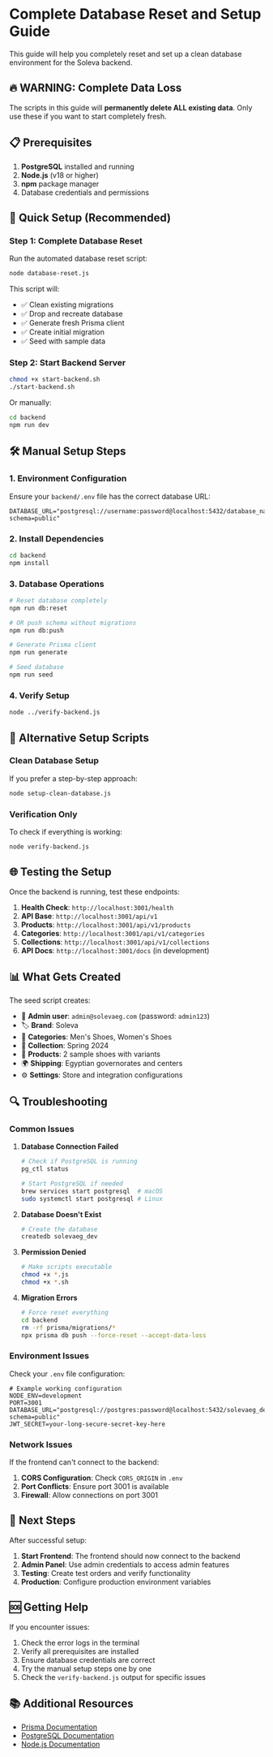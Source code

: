 # Complete Database Reset and Setup Guide

This guide will help you completely reset and set up a clean database environment for the Soleva backend.

## 🔥 **WARNING: Complete Data Loss**

The scripts in this guide will **permanently delete ALL existing data**. Only use these if you want to start completely fresh.

## 📋 Prerequisites

1. **PostgreSQL** installed and running
2. **Node.js** (v18 or higher)
3. **npm** package manager
4. Database credentials and permissions

## 🚀 Quick Setup (Recommended)

### Step 1: Complete Database Reset

Run the automated database reset script:

```bash
node database-reset.js
```

This script will:
- ✅ Clean existing migrations
- ✅ Drop and recreate database
- ✅ Generate fresh Prisma client
- ✅ Create initial migration
- ✅ Seed with sample data

### Step 2: Start Backend Server

```bash
chmod +x start-backend.sh
./start-backend.sh
```

Or manually:

```bash
cd backend
npm run dev
```

## 🛠️ Manual Setup Steps

### 1. Environment Configuration

Ensure your `backend/.env` file has the correct database URL:

```env
DATABASE_URL="postgresql://username:password@localhost:5432/database_name?schema=public"
```

### 2. Install Dependencies

```bash
cd backend
npm install
```

### 3. Database Operations

```bash
# Reset database completely
npm run db:reset

# OR push schema without migrations
npm run db:push

# Generate Prisma client
npm run generate

# Seed database
npm run seed
```

### 4. Verify Setup

```bash
node ../verify-backend.js
```

## 🔧 Alternative Setup Scripts

### Clean Database Setup

If you prefer a step-by-step approach:

```bash
node setup-clean-database.js
```

### Verification Only

To check if everything is working:

```bash
node verify-backend.js
```

## 🌐 Testing the Setup

Once the backend is running, test these endpoints:

1. **Health Check**: `http://localhost:3001/health`
2. **API Base**: `http://localhost:3001/api/v1`
3. **Products**: `http://localhost:3001/api/v1/products`
4. **Categories**: `http://localhost:3001/api/v1/categories`
5. **Collections**: `http://localhost:3001/api/v1/collections`
6. **API Docs**: `http://localhost:3001/docs` (in development)

## 📊 What Gets Created

The seed script creates:
- 👤 **Admin user**: `admin@solevaeg.com` (password: `admin123`)
- 🏷️ **Brand**: Soleva
- 📁 **Categories**: Men's Shoes, Women's Shoes
- 🎯 **Collection**: Spring 2024
- 👟 **Products**: 2 sample shoes with variants
- 🌍 **Shipping**: Egyptian governorates and centers
- ⚙️ **Settings**: Store and integration configurations

## 🔍 Troubleshooting

### Common Issues

1. **Database Connection Failed**
   ```bash
   # Check if PostgreSQL is running
   pg_ctl status
   
   # Start PostgreSQL if needed
   brew services start postgresql  # macOS
   sudo systemctl start postgresql # Linux
   ```

2. **Database Doesn't Exist**
   ```bash
   # Create the database
   createdb solevaeg_dev
   ```

3. **Permission Denied**
   ```bash
   # Make scripts executable
   chmod +x *.js
   chmod +x *.sh
   ```

4. **Migration Errors**
   ```bash
   # Force reset everything
   cd backend
   rm -rf prisma/migrations/*
   npx prisma db push --force-reset --accept-data-loss
   ```

### Environment Issues

Check your `.env` file configuration:

```env
# Example working configuration
NODE_ENV=development
PORT=3001
DATABASE_URL="postgresql://postgres:password@localhost:5432/solevaeg_dev?schema=public"
JWT_SECRET=your-long-secure-secret-key-here
```

### Network Issues

If the frontend can't connect to the backend:

1. **CORS Configuration**: Check `CORS_ORIGIN` in `.env`
2. **Port Conflicts**: Ensure port 3001 is available
3. **Firewall**: Allow connections on port 3001

## 📝 Next Steps

After successful setup:

1. **Start Frontend**: The frontend should now connect to the backend
2. **Admin Panel**: Use admin credentials to access admin features
3. **Testing**: Create test orders and verify functionality
4. **Production**: Configure production environment variables

## 🆘 Getting Help

If you encounter issues:

1. Check the error logs in the terminal
2. Verify all prerequisites are installed
3. Ensure database credentials are correct
4. Try the manual setup steps one by one
5. Check the `verify-backend.js` output for specific issues

## 📚 Additional Resources

- [Prisma Documentation](https://www.prisma.io/docs)
- [PostgreSQL Documentation](https://www.postgresql.org/docs/)
- [Node.js Documentation](https://nodejs.org/docs/)